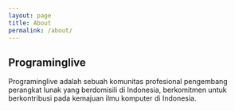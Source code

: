 ```yaml
---
layout: page
title: About
permalink: /about/
---
```


## Programinglive

Programinglive adalah sebuah komunitas profesional pengembang perangkat lunak yang berdomisili di Indonesia, berkomitmen untuk berkontribusi pada kemajuan ilmu komputer di Indonesia.